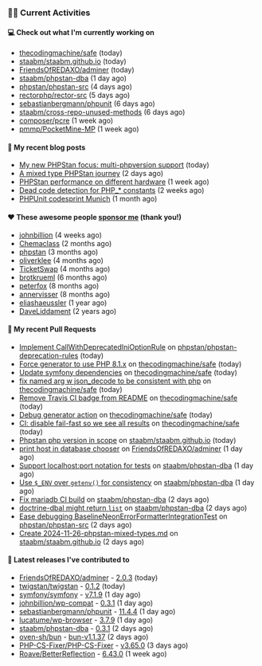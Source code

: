 ### 👨‍💻 Current Activities


#### 💻 Check out what I'm currently working on

- [thecodingmachine/safe](https://github.com/thecodingmachine/safe) (today)
- [staabm/staabm.github.io](https://github.com/staabm/staabm.github.io) (today)
- [FriendsOfREDAXO/adminer](https://github.com/FriendsOfREDAXO/adminer) (today)
- [staabm/phpstan-dba](https://github.com/staabm/phpstan-dba) (1 day ago)
- [phpstan/phpstan-src](https://github.com/phpstan/phpstan-src) (4 days ago)
- [rectorphp/rector-src](https://github.com/rectorphp/rector-src) (5 days ago)
- [sebastianbergmann/phpunit](https://github.com/sebastianbergmann/phpunit) (6 days ago)
- [staabm/cross-repo-unused-methods](https://github.com/staabm/cross-repo-unused-methods) (6 days ago)
- [composer/pcre](https://github.com/composer/pcre) (1 week ago)
- [pmmp/PocketMine-MP](https://github.com/pmmp/PocketMine-MP) (1 week ago)


#### 📜 My recent blog posts

- [My new PHPStan focus: multi-phpversion support](https://staabm.github.io/2024/11/28/phpstan-php-version-in-scope.html) (today)
- [A mixed type PHPStan journey](https://staabm.github.io/2024/11/26/phpstan-mixed-types.html) (2 days ago)
- [PHPStan performance on different hardware](https://staabm.github.io/2024/11/17/phpstan-performance-on-different-hardware.html) (1 week ago)
- [Dead code detection for PHP_* constants](https://staabm.github.io/2024/11/14/phpstan-php-version-narrowing.html) (2 weeks ago)
- [PHPUnit codesprint Munich](https://staabm.github.io/2024/10/19/phpunit-codesprint-munich.html) (1 month ago)


#### ❤️ These awesome people [sponsor me](https://github.com/sponsors/staabm) (thank you!)

- [johnbillion](https://github.com/johnbillion) (4 weeks ago)
- [Chemaclass](https://github.com/Chemaclass) (2 months ago)
- [phpstan](https://github.com/phpstan) (3 months ago)
- [oliverklee](https://github.com/oliverklee) (4 months ago)
- [TicketSwap](https://github.com/TicketSwap) (4 months ago)
- [brotkrueml](https://github.com/brotkrueml) (6 months ago)
- [peterfox](https://github.com/peterfox) (8 months ago)
- [annervisser](https://github.com/annervisser) (8 months ago)
- [eliashaeussler](https://github.com/eliashaeussler) (1 year ago)
- [DaveLiddament](https://github.com/DaveLiddament) (2 years ago)


#### 🔨 My recent Pull Requests

- [Implement CallWithDeprecatedIniOptionRule](https://github.com/phpstan/phpstan-deprecation-rules/pull/120) on [phpstan/phpstan-deprecation-rules](https://github.com/phpstan/phpstan-deprecation-rules) (today)
- [Force generator to use PHP 8.1.x](https://github.com/thecodingmachine/safe/pull/476) on [thecodingmachine/safe](https://github.com/thecodingmachine/safe) (today)
- [Update symfony dependencies](https://github.com/thecodingmachine/safe/pull/475) on [thecodingmachine/safe](https://github.com/thecodingmachine/safe) (today)
- [fix named arg w json_decode to be consistent with php](https://github.com/thecodingmachine/safe/pull/473) on [thecodingmachine/safe](https://github.com/thecodingmachine/safe) (today)
- [Remove Travis CI badge from README](https://github.com/thecodingmachine/safe/pull/472) on [thecodingmachine/safe](https://github.com/thecodingmachine/safe) (today)
- [Debug generator action](https://github.com/thecodingmachine/safe/pull/470) on [thecodingmachine/safe](https://github.com/thecodingmachine/safe) (today)
- [CI: disable fail-fast so we see all results](https://github.com/thecodingmachine/safe/pull/469) on [thecodingmachine/safe](https://github.com/thecodingmachine/safe) (today)
- [Phpstan php version in scope](https://github.com/staabm/staabm.github.io/pull/124) on [staabm/staabm.github.io](https://github.com/staabm/staabm.github.io) (today)
- [print host in database chooser](https://github.com/FriendsOfREDAXO/adminer/pull/52) on [FriendsOfREDAXO/adminer](https://github.com/FriendsOfREDAXO/adminer) (1 day ago)
- [Support localhost:port notation for tests](https://github.com/staabm/phpstan-dba/pull/723) on [staabm/phpstan-dba](https://github.com/staabm/phpstan-dba) (1 day ago)
- [Use `$_ENV` over `getenv()` for consistency](https://github.com/staabm/phpstan-dba/pull/722) on [staabm/phpstan-dba](https://github.com/staabm/phpstan-dba) (1 day ago)
- [Fix mariadb CI build](https://github.com/staabm/phpstan-dba/pull/721) on [staabm/phpstan-dba](https://github.com/staabm/phpstan-dba) (2 days ago)
- [doctrine-dbal might return `list`](https://github.com/staabm/phpstan-dba/pull/720) on [staabm/phpstan-dba](https://github.com/staabm/phpstan-dba) (2 days ago)
- [Ease debugging BaselineNeonErrorFormatterIntegrationTest](https://github.com/phpstan/phpstan-src/pull/3672) on [phpstan/phpstan-src](https://github.com/phpstan/phpstan-src) (2 days ago)
- [Create 2024-11-26-phpstan-mixed-types.md](https://github.com/staabm/staabm.github.io/pull/123) on [staabm/staabm.github.io](https://github.com/staabm/staabm.github.io) (2 days ago)


#### 🔭 Latest releases I've contributed to

- [FriendsOfREDAXO/adminer](https://github.com/FriendsOfREDAXO/adminer) - [2.0.3](https://github.com/FriendsOfREDAXO/adminer/releases/tag/2.0.3) (today)
- [twigstan/twigstan](https://github.com/twigstan/twigstan) - [0.1.2](https://github.com/twigstan/twigstan/releases/tag/0.1.2) (today)
- [symfony/symfony](https://github.com/symfony/symfony) - [v7.1.9](https://github.com/symfony/symfony/releases/tag/v7.1.9) (1 day ago)
- [johnbillion/wp-compat](https://github.com/johnbillion/wp-compat) - [0.3.1](https://github.com/johnbillion/wp-compat/releases/tag/0.3.1) (1 day ago)
- [sebastianbergmann/phpunit](https://github.com/sebastianbergmann/phpunit) - [11.4.4](https://github.com/sebastianbergmann/phpunit/releases/tag/11.4.4) (1 day ago)
- [lucatume/wp-browser](https://github.com/lucatume/wp-browser) - [3.7.9](https://github.com/lucatume/wp-browser/releases/tag/3.7.9) (1 day ago)
- [staabm/phpstan-dba](https://github.com/staabm/phpstan-dba) - [0.3.1](https://github.com/staabm/phpstan-dba/releases/tag/0.3.1) (2 days ago)
- [oven-sh/bun](https://github.com/oven-sh/bun) - [bun-v1.1.37](https://github.com/oven-sh/bun/releases/tag/bun-v1.1.37) (2 days ago)
- [PHP-CS-Fixer/PHP-CS-Fixer](https://github.com/PHP-CS-Fixer/PHP-CS-Fixer) - [v3.65.0](https://github.com/PHP-CS-Fixer/PHP-CS-Fixer/releases/tag/v3.65.0) (3 days ago)
- [Roave/BetterReflection](https://github.com/Roave/BetterReflection) - [6.43.0](https://github.com/Roave/BetterReflection/releases/tag/6.43.0) (1 week ago)
